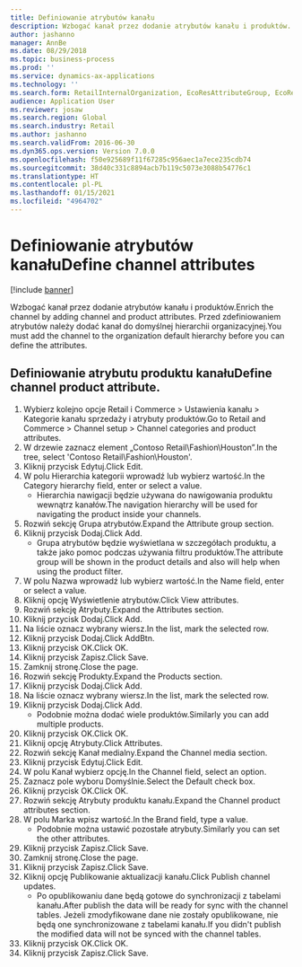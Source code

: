 ```yaml
---
title: Definiowanie atrybutów kanału
description: Wzbogać kanał przez dodanie atrybutów kanału i produktów.
author: jashanno
manager: AnnBe
ms.date: 08/29/2018
ms.topic: business-process
ms.prod: ''
ms.service: dynamics-ax-applications
ms.technology: ''
ms.search.form: RetailInternalOrganization, EcoResAttributeGroup, EcoResAttributeGroupAttribute, RetailAddChannelItems, RetailCatalogProductAttributeValue, RetailMedia
audience: Application User
ms.reviewer: josaw
ms.search.region: Global
ms.search.industry: Retail
ms.author: jashanno
ms.search.validFrom: 2016-06-30
ms.dyn365.ops.version: Version 7.0.0
ms.openlocfilehash: f50e925689f11f67285c956aec1a7ece235cdb74
ms.sourcegitcommit: 38d40c331c8894acb7b119c5073e3088b54776c1
ms.translationtype: HT
ms.contentlocale: pl-PL
ms.lasthandoff: 01/15/2021
ms.locfileid: "4964702"
---
```

# <a name="define-channel-attributes"></a><span data-ttu-id="ab045-103">Definiowanie atrybutów kanału</span><span class="sxs-lookup"><span data-stu-id="ab045-103">Define channel attributes</span></span>

[!include [banner](../includes/banner.md)]

<span data-ttu-id="ab045-104">Wzbogać kanał przez dodanie atrybutów kanału i produktów.</span><span class="sxs-lookup"><span data-stu-id="ab045-104">Enrich the channel by adding channel and product attributes.</span></span> <span data-ttu-id="ab045-105">Przed zdefiniowaniem atrybutów należy dodać kanał do domyślnej hierarchii organizacyjnej.</span><span class="sxs-lookup"><span data-stu-id="ab045-105">You must add the channel to the organization default hierarchy before you can define the attributes.</span></span>


## <a name="define-channel-product-attribute"></a><span data-ttu-id="ab045-106">Definiowanie atrybutu produktu kanału</span><span class="sxs-lookup"><span data-stu-id="ab045-106">Define channel product attribute.</span></span>
1. <span data-ttu-id="ab045-107">Wybierz kolejno opcje Retail i Commerce > Ustawienia kanału > Kategorie kanału sprzedaży i atrybuty produktów.</span><span class="sxs-lookup"><span data-stu-id="ab045-107">Go to Retail and Commerce > Channel setup > Channel categories and product attributes.</span></span>
2. <span data-ttu-id="ab045-108">W drzewie zaznacz element „Contoso Retail\Fashion\Houston”.</span><span class="sxs-lookup"><span data-stu-id="ab045-108">In the tree, select 'Contoso Retail\Fashion\Houston'.</span></span>
3. <span data-ttu-id="ab045-109">Kliknij przycisk Edytuj.</span><span class="sxs-lookup"><span data-stu-id="ab045-109">Click Edit.</span></span>
4. <span data-ttu-id="ab045-110">W polu Hierarchia kategorii wprowadź lub wybierz wartość.</span><span class="sxs-lookup"><span data-stu-id="ab045-110">In the Category hierarchy field, enter or select a value.</span></span>
    * <span data-ttu-id="ab045-111">Hierarchia nawigacji będzie używana do nawigowania produktu wewnątrz kanałów.</span><span class="sxs-lookup"><span data-stu-id="ab045-111">The navigation hierarchy will be used for navigating the product inside your channels.</span></span>  
5. <span data-ttu-id="ab045-112">Rozwiń sekcję Grupa atrybutów.</span><span class="sxs-lookup"><span data-stu-id="ab045-112">Expand the Attribute group section.</span></span>
6. <span data-ttu-id="ab045-113">Kliknij przycisk Dodaj.</span><span class="sxs-lookup"><span data-stu-id="ab045-113">Click Add.</span></span>
    * <span data-ttu-id="ab045-114">Grupa atrybutów będzie wyświetlana w szczegółach produktu, a także jako pomoc podczas używania filtru produktów.</span><span class="sxs-lookup"><span data-stu-id="ab045-114">The attribute group will be shown in the product details and also will help when using the product filter.</span></span>  
7. <span data-ttu-id="ab045-115">W polu Nazwa wprowadź lub wybierz wartość.</span><span class="sxs-lookup"><span data-stu-id="ab045-115">In the Name field, enter or select a value.</span></span>
8. <span data-ttu-id="ab045-116">Kliknij opcję Wyświetlenie atrybutów.</span><span class="sxs-lookup"><span data-stu-id="ab045-116">Click View attributes.</span></span>
9. <span data-ttu-id="ab045-117">Rozwiń sekcję Atrybuty.</span><span class="sxs-lookup"><span data-stu-id="ab045-117">Expand the Attributes section.</span></span>
10. <span data-ttu-id="ab045-118">Kliknij przycisk Dodaj.</span><span class="sxs-lookup"><span data-stu-id="ab045-118">Click Add.</span></span>
11. <span data-ttu-id="ab045-119">Na liście oznacz wybrany wiersz.</span><span class="sxs-lookup"><span data-stu-id="ab045-119">In the list, mark the selected row.</span></span>
12. <span data-ttu-id="ab045-120">Kliknij przycisk Dodaj.</span><span class="sxs-lookup"><span data-stu-id="ab045-120">Click AddBtn.</span></span>
13. <span data-ttu-id="ab045-121">Kliknij przycisk OK.</span><span class="sxs-lookup"><span data-stu-id="ab045-121">Click OK.</span></span>
14. <span data-ttu-id="ab045-122">Kliknij przycisk Zapisz.</span><span class="sxs-lookup"><span data-stu-id="ab045-122">Click Save.</span></span>
15. <span data-ttu-id="ab045-123">Zamknij stronę.</span><span class="sxs-lookup"><span data-stu-id="ab045-123">Close the page.</span></span>
16. <span data-ttu-id="ab045-124">Rozwiń sekcję Produkty.</span><span class="sxs-lookup"><span data-stu-id="ab045-124">Expand the Products section.</span></span>
17. <span data-ttu-id="ab045-125">Kliknij przycisk Dodaj.</span><span class="sxs-lookup"><span data-stu-id="ab045-125">Click Add.</span></span>
18. <span data-ttu-id="ab045-126">Na liście oznacz wybrany wiersz.</span><span class="sxs-lookup"><span data-stu-id="ab045-126">In the list, mark the selected row.</span></span>
19. <span data-ttu-id="ab045-127">Kliknij przycisk Dodaj.</span><span class="sxs-lookup"><span data-stu-id="ab045-127">Click Add.</span></span>
    * <span data-ttu-id="ab045-128">Podobnie można dodać wiele produktów.</span><span class="sxs-lookup"><span data-stu-id="ab045-128">Similarly you can add multiple products.</span></span>  
20. <span data-ttu-id="ab045-129">Kliknij przycisk OK.</span><span class="sxs-lookup"><span data-stu-id="ab045-129">Click OK.</span></span>
21. <span data-ttu-id="ab045-130">Kliknij opcję Atrybuty.</span><span class="sxs-lookup"><span data-stu-id="ab045-130">Click Attributes.</span></span>
22. <span data-ttu-id="ab045-131">Rozwiń sekcję Kanał medialny.</span><span class="sxs-lookup"><span data-stu-id="ab045-131">Expand the Channel media section.</span></span>
23. <span data-ttu-id="ab045-132">Kliknij przycisk Edytuj.</span><span class="sxs-lookup"><span data-stu-id="ab045-132">Click Edit.</span></span>
24. <span data-ttu-id="ab045-133">W polu Kanał wybierz opcję.</span><span class="sxs-lookup"><span data-stu-id="ab045-133">In the Channel field, select an option.</span></span>
25. <span data-ttu-id="ab045-134">Zaznacz pole wyboru Domyślnie.</span><span class="sxs-lookup"><span data-stu-id="ab045-134">Select the Default check box.</span></span>
26. <span data-ttu-id="ab045-135">Kliknij przycisk OK.</span><span class="sxs-lookup"><span data-stu-id="ab045-135">Click OK.</span></span>
27. <span data-ttu-id="ab045-136">Rozwiń sekcję Atrybuty produktu kanału.</span><span class="sxs-lookup"><span data-stu-id="ab045-136">Expand the Channel product attributes section.</span></span>
28. <span data-ttu-id="ab045-137">W polu Marka wpisz wartość.</span><span class="sxs-lookup"><span data-stu-id="ab045-137">In the Brand field, type a value.</span></span>
    * <span data-ttu-id="ab045-138">Podobnie można ustawić pozostałe atrybuty.</span><span class="sxs-lookup"><span data-stu-id="ab045-138">Similarly you can set the other attributes.</span></span>  
29. <span data-ttu-id="ab045-139">Kliknij przycisk Zapisz.</span><span class="sxs-lookup"><span data-stu-id="ab045-139">Click Save.</span></span>
30. <span data-ttu-id="ab045-140">Zamknij stronę.</span><span class="sxs-lookup"><span data-stu-id="ab045-140">Close the page.</span></span>
31. <span data-ttu-id="ab045-141">Kliknij przycisk Zapisz.</span><span class="sxs-lookup"><span data-stu-id="ab045-141">Click Save.</span></span>
32. <span data-ttu-id="ab045-142">Kliknij opcję Publikowanie aktualizacji kanału.</span><span class="sxs-lookup"><span data-stu-id="ab045-142">Click Publish channel updates.</span></span>
    * <span data-ttu-id="ab045-143">Po opublikowaniu dane będą gotowe do synchronizacji z tabelami kanału.</span><span class="sxs-lookup"><span data-stu-id="ab045-143">After publish the data will be ready for sync with the channel tables.</span></span> <span data-ttu-id="ab045-144">Jeżeli zmodyfikowane dane nie zostały opublikowane, nie będą one synchronizowane z tabelami kanału.</span><span class="sxs-lookup"><span data-stu-id="ab045-144">If you didn't publish the modified data will not be synced with the channel tables.</span></span>  
33. <span data-ttu-id="ab045-145">Kliknij przycisk OK.</span><span class="sxs-lookup"><span data-stu-id="ab045-145">Click OK.</span></span>
34. <span data-ttu-id="ab045-146">Kliknij przycisk Zapisz.</span><span class="sxs-lookup"><span data-stu-id="ab045-146">Click Save.</span></span>

